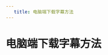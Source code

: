 ```yaml
---
   title: 电脑端下载字幕方法
---
```


# 电脑端下载字幕方法

<VideoPlay url="https://s.pollykann.com/d1/1dd20f056b8afc8db6b80cad583b08e0.mp4"/>

